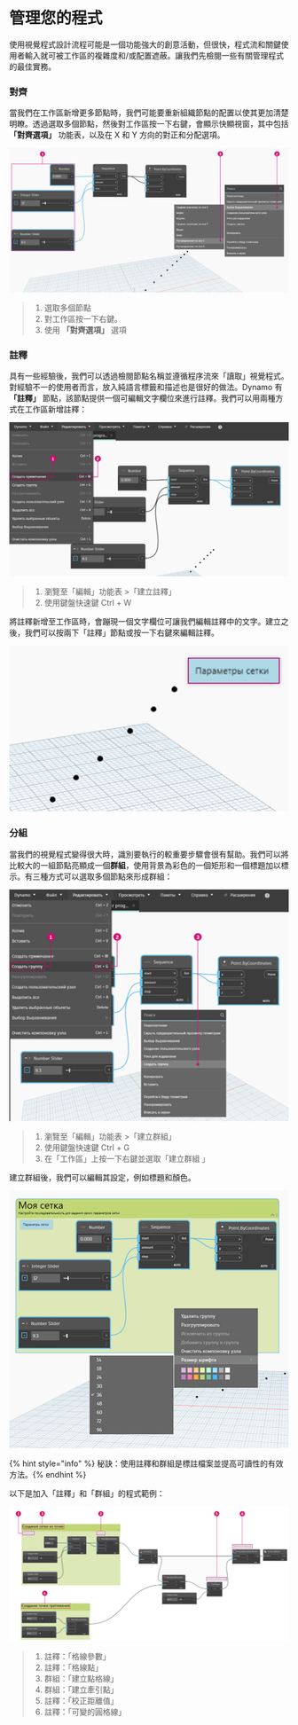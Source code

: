 # 管理您的程式

使用視覺程式設計流程可能是一個功能強大的創意活動，但很快，程式流和關鍵使用者輸入就可被工作區的複雜度和/或配置遮蔽。讓我們先檢閱一些有關管理程式的最佳實務。

### 對齊 

當我們在工作區新增更多節點時，我們可能要重新組織節點的配置以使其更加清楚明瞭。透過選取多個節點，然後對工作區按一下右鍵，會顯示快顯視窗，其中包括 **「對齊選項」** 功能表，以及在 X 和 Y 方向的對正和分配選項。

![](./images/4/managingyourprogram-alignment.jpg)

> 1. 選取多個節點
> 2. 對工作區按一下右鍵。
> 3. 使用 **「對齊選項」** 選項

### 註釋 

具有一些經驗後，我們可以透過檢閱節點名稱並遵循程序流來「讀取」視覺程式。對經驗不一的使用者而言，放入純語言標籤和描述也是很好的做法。Dynamo 有 **「註釋」** 節點，該節點提供一個可編輯文字欄位來進行註釋。我們可以用兩種方式在工作區新增註釋：

![](./images/4/managingyourprogram-notes.jpg)

> 1. 瀏覽至「編輯」功能表 >「建立註釋」
> 2. 使用鍵盤快速鍵 Ctrl + W

將註釋新增至工作區時，會蹦現一個文字欄位可讓我們編輯註釋中的文字。建立之後，我們可以按兩下「註釋」節點或按一下右鍵來編輯註釋。

![](./images/4/managingyourprogram-notes02.jpg)

### 分組 

當我們的視覺程式變得很大時，識別要執行的較重要步驟會很有幫助。我們可以將比較大的一組節點亮顯成一個**群組**，使用背景為彩色的一個矩形和一個標題加以標示。有三種方式可以選取多個節點來形成群組：

![](./images/4/managingyourprogram-grouping01.jpg)

> 1. 瀏覽至「編輯」功能表 >「建立群組」
> 2. 使用鍵盤快速鍵 Ctrl + G
> 3. 在「工作區」上按一下右鍵並選取「建立群組 」

建立群組後，我們可以編輯其設定，例如標題和顏色。

![](./images/4/managingyourprogram-grouping02.jpg)

{% hint style="info" %} 秘訣：使用註釋和群組是標註檔案並提高可讀性的有效方法。{% endhint %}

以下是加入「註釋」和「群組」的程式範例：

![](./images/4/managingyourprogram-grouping03.jpg)

> 1. 註釋：「格線參數」
> 2. 註釋：「格線點」
> 3. 群組：「建立點格線」
> 4. 群組：「建立牽引點」
> 5. 註釋：「校正距離值」
> 6. 註釋：「可變的圓格線」
